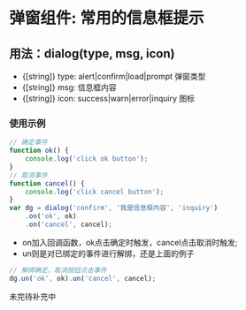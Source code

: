 # 弹窗组件: 常用的信息框提示

## 用法：dialog(type, msg, icon)
+ {[string]} type: alert|confirm|load|prompt 	弹窗类型
+ {[string]} msg: 信息框内容
+ {[string]} icon: success|warn|error|inquiry 	图标


### 使用示例
```javascript
// 确定事件
function ok() {
    console.log('click ok button');
}
// 取消事件
function cancel() {
    console.log('click cancel button');
}
var dg = dialog('confirm', '我是信息框内容', 'inquiry')
	.on('ok', ok)
	.on('cancel', cancel);
```

+ on加入回调函数，ok点击确定时触发，cancel点击取消时触发;
+ un则是对已绑定的事件进行解绑，还是上面的例子


```javascript
// 解绑确定，取消按钮点击事件
dg.un('ok', ok).un('cancel', cancel);
```

未完待补充中